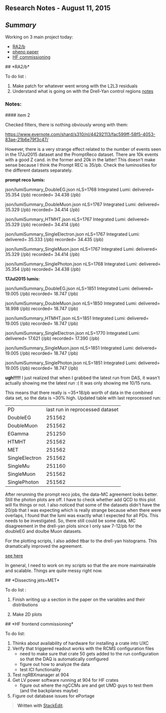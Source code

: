 Research Notes - August 11, 2015
------------------------------------
## *Summary*

Working on 3 main project today:

- [RA2/b](#RA2b) 
- [pheno paper](#DissectingJetsMET)
- [HF commissioning](#HFcommissioning)

<a name="RA2b">
## *RA2/b* 

To do list :

1. Make patch for whatever went wrong with the L2L3 residuals
2. Understand what is going on with the Drell-Yan control regions [notes](#DebuggingDYCR)

### Notes:

<a name="DubuggingDYCR">
#### item 2

Checked filters, there is nothing obviously wrong with them:

https://www.evernote.com/shard/s310/nl/44292113/fac599ff-58f5-4053-83ae-21b6e79f3c47/

However, there is a very strange effect related to the number of events seen in the 17Jul2015 dataset and the PromptReco dataset.  There are 10k events with a good Z cand. in the former and 20k in the latter!  This doesn't make sense because I think the Prompt REC is 35/pb.   Check the luminosities for the different datasets separately. 

**prompt reco lumis:**

json/lumiSummary_DoubleEG.json
nLS=1768 Integrated Lumi: delivered=  35.354 (/pb) recorded=  34.438 (/pb)

json/lumiSummary_DoubleMuon.json
nLS=1767 Integrated Lumi: delivered=  35.329 (/pb) recorded=  34.414 (/pb)

json/lumiSummary_HTMHT.json
nLS=1767 Integrated Lumi: delivered=  35.329 (/pb) recorded=  34.414 (/pb)

json/lumiSummary_SingleElectron.json
nLS=1767 Integrated Lumi: delivered=  35.333 (/pb) recorded=  34.435 (/pb)

json/lumiSummary_SingleMuon.json
nLS=1767 Integrated Lumi: delivered=  35.329 (/pb) recorded=  34.414 (/pb)

json/lumiSummary_SinglePhoton.json
nLS=1768 Integrated Lumi: delivered=  35.354 (/pb) recorded=  34.438 (/pb)

**17Jul2015 lumis:**

json/lumiSummary_DoubleEG.json
nLS=1851 Integrated Lumi: delivered=  19.005 (/pb) recorded=  18.747 (/pb)

json/lumiSummary_DoubleMuon.json
nLS=1850 Integrated Lumi: delivered=  18.998 (/pb) recorded=  18.747 (/pb)

json/lumiSummary_HTMHT.json
nLS=1851 Integrated Lumi: delivered=  19.005 (/pb) recorded=  18.747 (/pb)

json/lumiSummary_SingleElectron.json
nLS=1770 Integrated Lumi: delivered=  17.621 (/pb) recorded=  17.390 (/pb)

json/lumiSummary_SingleMuon.json
nLS=1851 Integrated Lumi: delivered=  19.005 (/pb) recorded=  18.747 (/pb)

json/lumiSummary_SinglePhoton.json
nLS=1851 Integrated Lumi: delivered=  19.005 (/pb) recorded=  18.747 (/pb)

**ugh!!!!!** I just realized that when I grabbed the latest run from DAS, it wasn't actually showing me the latest run :(  It was only showing me 10/15 runs. 

This means that there really is ~35+18/pb worth of data in the combined data set, so the data is ~30% high.  Updated table with last reprocessed run:

<table>
<tr> 
	<td> PD </td> <td> last run in reprocessed dataset </td>
</tr>
<tr>
	<td> DoubleEG </td> <td>251562 </td>
</tr>
<tr>
	<td> DoubleMuon </td> <td> 251562 </td>
</tr>
<tr>
	<td> EGamma </td> <td> 251250 </td>
</tr>
<tr>
	<td>HTMHT </td> <td> 251562 </td>
</tr>
<tr>
	<td>MET </td> <td> 251562 </td>
</tr>
<tr>
	<td> SingleElectron </td> <td> 251562 </td>
</tr>
<tr>
	<td> SingleMu </td> <td> 251160 </td>
</tr>
<tr>
	<td> SingleMuon </td> <td> 251562 </td>
</tr>
<tr>
	<td> SinglePhoton </td> <td> 251562 </td>
</tr>
</table>

After rerunning the prompt reco jobs, the data-MC agreement looks better.  Still the photon plots are off.  I have to check whether add QCD to this plot will fix things or not.  I also noticed that some of the datasets didn't have the 20/pb that I was expecting which is really strange because when there were overlaps, I found that the lumi was exactly what I expected for all PDs.  This needs to be investigated.  So, there still could be some data, MC disagreement in the drell-yan plots since I only saw 7-12/pb for the doubleEG and doulbe Muon datasets.

For the plotting scripts, I also added ttbar to the drell-yan histograms.  This dramatically improved the agreement.  

[see here](http://whitbeck.web.cern.ch/whitbeck/RA2b/Run2015B/FinalProductionDPS/?match=)

In general, I need to work on my scripts so that the are more maintainable and scalable.  Things are quite messy right now.  

<a name="DissectingJetsMET">
## *Dissecting jets+MET* 

To do list :

1. Finish writing up a section in the paper on the variables and their distributions

2. Make 2D plots 

<a name="HFcommissioning">
## *HF frontend commissioning* 

To do list:

1. Thinks about availability of hardware for installing a crate into UXC
2. Verify that triggered readout works with the RCMS configuration files
	+ need to make sure that crate 50 gets added to the run configuration so that the DAQ is automatically configured
	+ figure out how to analyze the data 
	+ test ICI functionality
3. Test ngRBXmanager at 904
4. Get LV power software running at 904 for HF crates
	+ figure out where the ngCCMs are and get UMD guys to test them (and the backplanes maybe)
5. Figure out database issues for ePortage




> Written with [StackEdit](https://stackedit.io/).